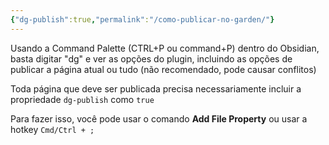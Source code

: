 ```yaml
---
{"dg-publish":true,"permalink":"/como-publicar-no-garden/"}
---
```


Usando a Command Palette (CTRL+P ou command+P) dentro do Obsidian, basta digitar "dg" e ver as opções do plugin, incluindo as opções de publicar a página atual ou tudo (não recomendado, pode causar conflitos)

Toda página que deve ser publicada precisa necessariamente incluir a propriedade `dg-publish` como `true` 

Para fazer isso, você pode usar o comando **Add File Property** ou usar a hotkey `Cmd/Ctrl + ;`

